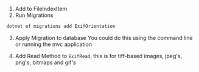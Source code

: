 1. Add to FileIndexItem
2. Run Migrations
```sh
dotnet ef migrations add ExifOrientation
```
3.  Apply Migration to database
	You could do this using the command line or running the mvc application

4.  Add Read Method to `ExifRead`, this is for tiff-based images, jpeg's, png's, bitmaps and gif's
